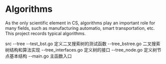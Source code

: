 # Algorithms
As the only scientific element in CS, algorithms play an important role for many fields, such as manufacturing automatio, smart transportation, etc. This project records typical algorithms.


src
	--tree
		--test_bst.go 		  定义二叉搜索树的测试函数
		--tree_bstree.go      二叉搜索树结构和算法实现
		--tree_interfaces.go  定义树的接口
		--tree_node.go        定义树节点基本结构
	--main.go 				  主函数入口 
